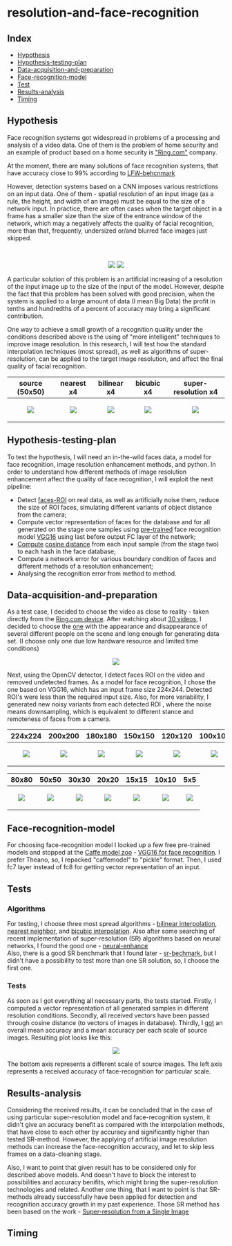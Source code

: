 # resolution-and-face-recognition

## Index

* [Hypothesis](#Hypothesis)
* [Hypothesis-testing-plan](#Hypothesis-testing-plan)
* [Data-acquisition-and-preparation](#Data-acquisition-and-preparation)
* [Face-recognition-model](#Face-recognition-model)
* [Test](#Tests)
* [Results-analysis](#Results-analysis)
* [Timing](#Timing)

## Hypothesis
Face recognition systems got widespread in problems of a processing and analysis of a video data. One of them is the problem of home security and an example of product based on a home security is ["Ring.com"](https://ring.com) company.

At the moment, there are many solutions of face recognition systems, that have accuracy close to 99% according to [LFW-behcnmark](http://vis-www.cs.umass.edu/lfw/results.html)

However, detection systems based on a CNN imposes various restrictions on an input data. One of them - spatial resolution of an input image (as a rule, the height, and width of an image) must be equal to the size of a network input. In practice, there are often cases when the target object in a frame has a smaller size than the size of the entrance window of the network, which may a negatively affects the quality of facial recognition, more than that, frequently, undersized or/and blurred face images just skipped.

<br/>
<p align="center">
  <img src="https://github.com/denis-r4/resolution-and-face-recognition/blob/master/media/hypothesis.png">
  <img src="https://github.com/denis-r4/resolution-and-face-recognition/blob/master/media/face_3.png">
</p>

A particular solution of this problem is an artificial increasing of a resolution of the input image up to the size of the input of the model. However, despite the fact that this problem has been solved with good precision, when the system is applied to a large amount of data (I mean Big Data) the profit in tenths and hundredths of a percent of accuracy may bring a significant contribution.

One way to achieve a small growth of a recognition quality under the conditions described above is the using of "more intelligent" techniques to improve image resolution. In this research, I will test how the standard interpolation techniques (most spread), as well as algorithms of super-resolution, can be applied to the target image resolution, and affect the final quality of facial recognition.  

|   source (50x50)   |   nearest x4  |   bilinear x4   |   bicubic x4   |   super-resolution x4   |
|   -------------------   |:------:|:------:|:------:|:------:|
|   <p align="center"> <img src="https://github.com/denis-r4/resolution-and-face-recognition/blob/master/media/resize_examples/source_50x50.png"> </p>   |   <p align="center"> <img src="https://github.com/denis-r4/resolution-and-face-recognition/blob/master/media/resize_examples/nearest.png"> </p>   |   <p align="center"> <img src="https://github.com/denis-r4/resolution-and-face-recognition/blob/master/media/resize_examples/bilinear.png"> </p>   |   <p align="center"> <img src="https://github.com/denis-r4/resolution-and-face-recognition/blob/master/media/resize_examples/cubic.png"> </p>   |   <p align="center"> <img src="https://github.com/denis-r4/resolution-and-face-recognition/blob/master/media/resize_examples/super-resolution.png"> </p>   |



## Hypothesis-testing-plan
To test the hypothesis, I will need an in-the-wild faces data, a model for face recognition, image resolution enhancement methods, and python.
In order to understand how different methods of image resolution enhancement affect the quality of face recognition, I will exploit the next pipeline:

* Detect [faces-ROI](https://github.com/denis-r4/resolution-and-face-recognition/blob/master/notebooks/face_detector.ipynb) on real data, as well as artificially noise them, reduce the size of ROI faces, simulating different variants of object distance from the camera;
* Compute vector representation of faces for the database and for all generated on the stage one samples using [pre-trained](http://www.robots.ox.ac.uk/~vgg/software/vgg_face) face recognition model [VGG16](https://github.com/denis-r4/resolution-and-face-recognition/blob/master/notebooks/vgg.py) using last before output FC layer of the network;
* [Compute](https://github.com/denis-r4/resolution-and-face-recognition/blob/master/notebooks/compute_cos_distance.ipynb) [cosine distance](https://en.wikipedia.org/wiki/Cosine_similarity) from each input sample (from the stage two)  to each hash in the face database;
* Compute a network error for various boundary condition of faces and different methods of a resolution enhancement;
* Analysing the recognition error from method to method.


## Data-acquisition-and-preparation

As a test case, I decided to choose the video as close to reality - taken directly from the [Ring.com device](https://ring.com/videodoorbells). After watching about [30 videos](https://www.youtube.com/channel/UCSDG3M0e2mGX9_qtHEtzj2Q/videos), I decided to choose the [one](https://www.youtube.com/watch?v=zwUeS_sXJcY) with the appearance and disappearance of several different people on the scene and long enough for generating data set. (I choose only one due low hardware resource and limited time conditions)

<p align="center">
  <img src="https://github.com/denis-r4/resolution-and-face-recognition/blob/master/media/data.png">
</p>

Next, using the OpenCV detector, I detect faces ROI on the video and removed undetected frames. 
As a model for face recognition, I chose the one based on VGG16, which has an input frame size 224x244. Detected ROI's were less than the required input size. Also, for more variability, I generated new noisy variants from each detected ROI , where the noise means downsampling, which is equivalent to different stance and remoteness of faces from a camera. 

224x224   |   200x200   |   180x180   |   150x150   |   120x120   |   100x100    
-------   |   -------   |   -------   |   -------   |   -------   |   -------
   <p align="center"> <img src="https://github.com/denis-r4/resolution-and-face-recognition/blob/master/media/resize_examples/224.png"> </p>   |   <p align="center"> <img src="https://github.com/denis-r4/resolution-and-face-recognition/blob/master/media/resize_examples/200.png"> </p>   |   <p align="center"> <img src="https://github.com/denis-r4/resolution-and-face-recognition/blob/master/media/resize_examples/180.png"> </p>   |   <p align="center"> <img src="https://github.com/denis-r4/resolution-and-face-recognition/blob/master/media/resize_examples/150.png"> </p>   |   <p align="center"> <img src="https://github.com/denis-r4/resolution-and-face-recognition/blob/master/media/resize_examples/120.png"> </p>   |   <p align="center"> <img src="https://github.com/denis-r4/resolution-and-face-recognition/blob/master/media/resize_examples/100.png"> </p>   

|   80x80   |   50x50   |   30x30   |   20x20   |   15x15   |   10x10   |   5x5   |
|   ------   |:------:|:------:|:------:|:------:|:------:|:------:|
|   <p align="center"> <img src="https://github.com/denis-r4/resolution-and-face-recognition/blob/master/media/resize_examples/80.png"> </p>   |   <p align="center"> <img src="https://github.com/denis-r4/resolution-and-face-recognition/blob/master/media/resize_examples/50.png"> </p>   |   <p align="center"> <img src="https://github.com/denis-r4/resolution-and-face-recognition/blob/master/media/resize_examples/30.png"> </p>   |   <p align="center"> <img src="https://github.com/denis-r4/resolution-and-face-recognition/blob/master/media/resize_examples/20.png"> </p>   |   <p align="center"> <img src="https://github.com/denis-r4/resolution-and-face-recognition/blob/master/media/resize_examples/15.png"> </p>   |   <p align="center"> <img src="https://github.com/denis-r4/resolution-and-face-recognition/blob/master/media/resize_examples/10.png"> </p>   |   <p align="center"> <img src="https://github.com/denis-r4/resolution-and-face-recognition/blob/master/media/resize_examples/5.png"> </p>   |


## Face-recognition-model
For choosing face-recognition model I looked up a few free pre-trained models and stopped at the [Caffe model zoo](https://github.com/BVLC/caffe/wiki/Model-Zoo#vgg-face-cnn-descriptor) - [VGG16 for face recognition](http://www.robots.ox.ac.uk/~vgg/software/vgg_face/). I prefer Theano, so, I repacked "caffemodel" to "pickle" format.
Then, I used fc7 layer instead of fc8 for getting vector representation of an input.


## Tests
### Algorithms
For testing, I choose three most spread algorithms - [bilinear interpolation](https://en.wikipedia.org/wiki/Bilinear_interpolation), [nearest neighbor](https://en.wikipedia.org/wiki/Nearest-neighbor_interpolation), and [bicubic interpolation](https://en.wikipedia.org/wiki/Bicubic_interpolation). Also after some searching of recent implementation of super-resolution (SR) algorithms based on neural networks, I found the good one - [neural-enhance](https://github.com/alexjc/neural-enhance)  
Also, there is a good SR benchmark that I found later - [sr-bechmark](https://github.com/huangzehao/Super-Resolution.Benckmark), but I didn't have a possibility to test more than one SR solution, so, I choose the first one.   

### Tests
As soon as I got everything all necessary parts, the tests started.
Firstly, I computed a vector representation of all generated samples in different resolution conditions.
Secondly, all received vectors have been passed through cosine distance (to vectors of images in database). 
Thirdly, I [got](https://github.com/denis-r4/resolution-and-face-recognition/blob/master/notebooks/accuracy.ipynb) an overall mean accuracy and a mean accuracy per each scale of source images. 
Resulting plot looks like this: 
<br/>
<p align="center">
  <img src="https://github.com/denis-r4/resolution-and-face-recognition/blob/master/media/accuracy_res.png">
</p>
The bottom axis represents a different scale of source images.
The left axis represents a received accuracy of face-recognition for particular scale.

## Results-analysis
Considering the received results, it can be concluded that in the case of using particular super-resolution model and face-recognition system, it didn't give an accuracy benefit as compared with the interpolation methods, that have close to each other by accuracy and significantly higher than tested SR-method. However, the applying of artificial image resolution methods can increase the face-recognition accuracy, and let to skip less frames on a data-cleaning stage. 

Also, I want to point that given result has to be considered only for described above models. And doesn't have to block the interest to possibilities and accuracy benifits, which might bring the super-resolution technologies and related.  Another one thing, that I want to point is that SR-methods already successfully have been applied for detection and recognition accuracy growth in my past experience. Those SR method has been based on the work - [Super-resolution from a Single Image]( http://www.wisdom.weizmann.ac.il/~vision/single_image_SR/files/single_image_SR.pdf)

## Timing
